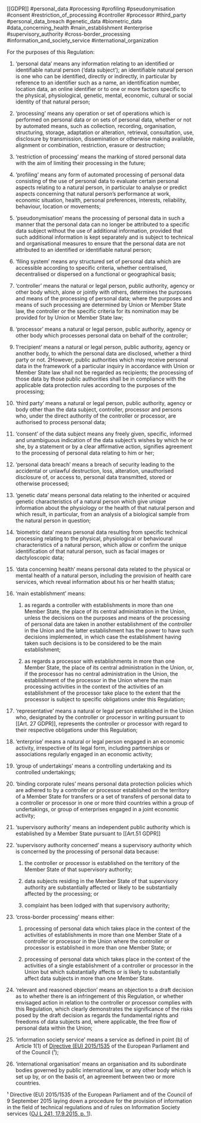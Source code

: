 [[GDPR]] #personal_data #processing #profiling #pseudonymisation #consent #restriction_of_processing #controller #processor #third_party #personal_data_breach #genetic_data #biometric_data #data_concerning_health #main_establishment #enterprise  #supervisory_authority #cross-border_processing #information_and_society_service #international_organization 

For the purposes of this Regulation:



1. ‘personal data’ means any information relating to an identified or identifiable natural person (‘data subject’); an identifiable natural person is one who can be identified, directly or indirectly, in particular by reference to an identifier such as a name, an identification number, location data, an online identifier or to one or more factors specific to the physical, physiological, genetic, mental, economic, cultural or social identity of that natural person;

2. ‘processing’ means any operation or set of operations which is performed on personal data or on sets of personal data, whether or not by automated means, such as collection, recording, organisation, structuring, storage, adaptation or alteration, retrieval, consultation, use, disclosure by transmission, dissemination or otherwise making available, alignment or combination, restriction, erasure or destruction;

3. ‘restriction of processing’ means the marking of stored personal data with the aim of limiting their processing in the future;

4. ‘profiling’ means any form of automated processing of personal data consisting of the use of personal data to evaluate certain personal aspects relating to a natural person, in particular to analyse or predict aspects concerning that natural person’s performance at work, economic situation, health, personal preferences, interests, reliability, behaviour, location or movements;

5. ‘pseudonymisation’ means the processing of personal data in such a manner that the personal data can no longer be attributed to a specific data subject without the use of additional information, provided that such additional information is kept separately and is subject to technical and organisational measures to ensure that the personal data are not attributed to an identified or identifiable natural person;

6. ‘filing system’ means any structured set of personal data which are accessible according to specific criteria, whether centralised, decentralised or dispersed on a functional or geographical basis;

7. ‘controller’ means the natural or legal person, public authority, agency or other body which, alone or jointly with others, determines the purposes and means of the processing of personal data; where the purposes and means of such processing are determined by Union or Member State law, the controller or the specific criteria for its nomination may be provided for by Union or Member State law;

8. ‘processor’ means a natural or legal person, public authority, agency or other body which processes personal data on behalf of the controller;

9. 1‘recipient’ means a natural or legal person, public authority, agency or another body, to which the personal data are disclosed, whether a third party or not. 2However, public authorities which may receive personal data in the framework of a particular inquiry in accordance with Union or Member State law shall not be regarded as recipients; the processing of those data by those public authorities shall be in compliance with the applicable data protection rules according to the purposes of the processing;

10. ‘third party’ means a natural or legal person, public authority, agency or body other than the data subject, controller, processor and persons who, under the direct authority of the controller or processor, are authorised to process personal data;

11. ‘consent’ of the data subject means any freely given, specific, informed and unambiguous indication of the data subject’s wishes by which he or she, by a statement or by a clear affirmative action, signifies agreement to the processing of personal data relating to him or her;

12. ‘personal data breach’ means a breach of security leading to the accidental or unlawful destruction, loss, alteration, unauthorised disclosure of, or access to, personal data transmitted, stored or otherwise processed;

13. ‘genetic data’ means personal data relating to the inherited or acquired genetic characteristics of a natural person which give unique information about the physiology or the health of that natural person and which result, in particular, from an analysis of a biological sample from the natural person in question;

14. ‘biometric data’ means personal data resulting from specific technical processing relating to the physical, physiological or behavioural characteristics of a natural person, which allow or confirm the unique identification of that natural person, such as facial images or dactyloscopic data;

15. ‘data concerning health’ means personal data related to the physical or mental health of a natural person, including the provision of health care services, which reveal information about his or her health status;

16. ‘main establishment’ means:

	
	1. as regards a controller with establishments in more than one Member State, the place of its central administration in the Union, unless the decisions on the purposes and means of the processing of personal data are taken in another establishment of the controller in the Union and the latter establishment has the power to have such decisions implemented, in which case the establishment having taken such decisions is to be considered to be the main establishment;
	
	2. as regards a processor with establishments in more than one Member State, the place of its central administration in the Union, or, if the processor has no central administration in the Union, the establishment of the processor in the Union where the main processing activities in the context of the activities of an establishment of the processor take place to the extent that the processor is subject to specific obligations under this Regulation;


17. ‘representative’ means a natural or legal person established in the Union who, designated by the controller or processor in writing pursuant to [[Art. 27 GDPR]], represents the controller or processor with regard to their respective obligations under this Regulation;

18. ‘enterprise’ means a natural or legal person engaged in an economic activity, irrespective of its legal form, including partnerships or associations regularly engaged in an economic activity;

19. ‘group of undertakings’ means a controlling undertaking and its controlled undertakings;

20. ‘binding corporate rules’ means personal data protection policies which are adhered to by a controller or processor established on the territory of a Member State for transfers or a set of transfers of personal data to a controller or processor in one or more third countries within a group of undertakings, or group of enterprises engaged in a joint economic activity;

21. ‘supervisory authority’ means an independent public authority which is established by a Member State pursuant to [[Art.51 GDPR]]
22. ‘supervisory authority concerned’ means a supervisory authority which is concerned by the processing of personal data because:

	
	1. the controller or processor is established on the territory of the Member State of that supervisory authority;
	
	 2. data subjects residing in the Member State of that supervisory authority are substantially affected or likely to be substantially affected by the processing; or
	 3. complaint has been lodged with that supervisory authority;


23. ‘cross-border processing’ means either:

	
	1. processing of personal data which takes place in the context of the activities of establishments in more than one Member State of a controller or processor in the Union where the controller or processor is established in more than one Member State; or
	
	2. processing of personal data which takes place in the context of the activities of a single establishment of a controller or processor in the Union but which substantially affects or is likely to substantially affect data subjects in more than one Member State.


24. ‘relevant and reasoned objection’ means an objection to a draft decision as to whether there is an infringement of this Regulation, or whether envisaged action in relation to the controller or processor complies with this Regulation, which clearly demonstrates the significance of the risks posed by the draft decision as regards the fundamental rights and freedoms of data subjects and, where applicable, the free flow of personal data within the Union;

25. ‘information society service’ means a service as defined in point (b) of Article 1(1) of [Directive (EU) 2015/1535](http://eur-lex.europa.eu/legal-content/EN/TXT/HTML/?uri=CELEX:32015L1535) of the European Parliament and of the Council (¹);

26. ‘international organisation’ means an organisation and its subordinate bodies governed by public international law, or any other body which is set up by, or on the basis of, an agreement between two or more countries.



¹ Directive (EU) 2015/1535 of the European Parliament and of the Council of 9 September 2015 laying down a procedure for the provision of information in the field of technical regulations and of rules on Information Society services ([OJ L 241, 17.9.2015, p. 1](http://eur-lex.europa.eu/legal-content/EN/AUTO/?uri=OJ:L:2015:241:TOC)).




